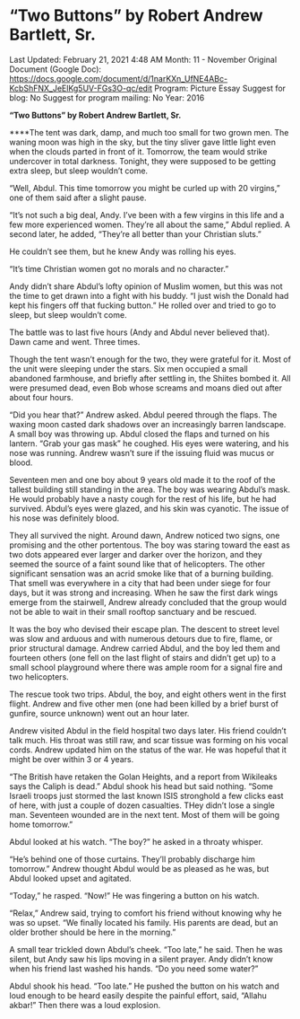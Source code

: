 # “Two Buttons” by Robert Andrew Bartlett, Sr.

Last Updated: February 21, 2021 4:48 AM
Month: 11 - November
Original Document (Google Doc): https://docs.google.com/document/d/1narKXn_UfNE4ABc-KcbShFNX_JeElKg5UV-FGs3O-qc/edit
Program: Picture Essay
Suggest for blog: No
Suggest for program mailing: No
Year: 2016

**“Two Buttons” by Robert Andrew Bartlett, Sr.**

****The tent was dark, damp, and much too small for two grown men. The waning moon was high in the sky, but the tiny sliver gave little light even when the clouds parted in front of it. Tomorrow, the team would strike undercover in total darkness. Tonight, they were supposed to be getting extra sleep, but sleep wouldn’t come.

“Well, Abdul. This time tomorrow you might be curled up with 20 virgins,” one of them said after a slight pause.

“It’s not such a big deal, Andy. I’ve been with a few virgins in this life and a few more experienced women. They’re all about the same,” Abdul replied. A second later, he added, “They’re all better than your Christian sluts.”

He couldn’t see them, but he knew Andy was rolling his eyes.

“It’s time Christian women got no morals and no character.”

Andy didn’t share Abdul’s lofty opinion of Muslim women, but this was not the time to get drawn into a fight with his buddy. “I just wish the Donald had kept his fingers off that fucking button.” He rolled over and tried to go to sleep, but sleep wouldn’t come.

The battle was to last five hours (Andy and Abdul never believed that). Dawn came and went. Three times.

Though the tent wasn’t enough for the two, they were grateful for it. Most of the unit were sleeping under the stars. Six men occupied a small abandoned farmhouse, and briefly after settling in, the Shiites bombed it. All were presumed dead, even Bob whose screams and moans died out after about four hours.

“Did you hear that?” Andrew asked. Abdul peered through the flaps. The waxing moon casted dark shadows over an increasingly barren landscape. A small boy was throwing up. Abdul closed the flaps and turned on his lantern. “Grab your gas mask” he coughed. His eyes were watering, and his nose was running. Andrew wasn’t sure if the issuing fluid was mucus or blood.

Seventeen men and one boy about 9 years old made it to the roof of the tallest building still standing in the area. The boy was wearing Abdul’s mask. He would probably have a nasty cough for the rest of his life, but he had survived. Abdul’s eyes were glazed, and his skin was cyanotic. The issue of his nose was definitely blood.

They all survived the night. Around dawn, Andrew noticed two signs, one promising and the other portentous. The boy was staring toward the east as two dots appeared ever larger and darker over the horizon, and they seemed the source of a faint sound like that of helicopters. The other significant sensation was an acrid smoke like that of a burning building. That smell was everywhere in a city that had been under siege for four days, but it was strong and increasing. When he saw the first dark wings emerge from the stairwell, Andrew already concluded that the group would not be able to wait in their small rooftop sanctuary and be rescued.

It was the boy who devised their escape plan. The descent to street level was slow and arduous and with numerous detours due to fire, flame, or prior structural damage. Andrew carried Abdul, and the boy led them and fourteen others (one fell on the last flight of stairs and didn’t get up) to a small school playground where there was ample room for a signal fire and two helicopters.

The rescue took two trips. Abdul, the boy, and eight others went in the first flight. Andrew and five other men (one had been killed by a brief burst of gunfire, source unknown) went out an hour later.

Andrew visited Abdul in the field hospital two days later. His friend couldn’t talk much. His throat was still raw, and scar tissue was forming on his vocal cords. Andrew updated him on the status of the war. He was hopeful that it might be over within 3 or 4 years.

“The British have retaken the Golan Heights, and a report from Wikileaks says the Caliph is dead.” Abdul shook his head but said nothing. “Some Israeli troops just stormed the last known ISIS stronghold a few clicks east of here, with just a couple of dozen casualties. THey didn’t lose a single man. Seventeen wounded are in the next tent. Most of them will be going home tomorrow.”

Abdul looked at his watch. “The boy?” he asked in a throaty whisper.

“He’s behind one of those curtains. They’ll probably discharge him tomorrow.” Andrew thought Abdul would be as pleased as he was, but Abdul looked upset and agitated.

“Today,” he rasped. “Now!” He was fingering a button on his watch.

“Relax,” Andrew said, trying to comfort his friend without knowing why he was so upset. “We finally located his family. His parents are dead, but an older brother should be here in the morning.”

A small tear trickled down Abdul’s cheek. “Too late,” he said. Then he was silent, but Andy saw his lips moving in a silent prayer. Andy didn’t know when his friend last washed his hands. “Do you need some water?”

Abdul shook his head. “Too late.” He pushed the button on his watch and loud enough to be heard easily despite the painful effort, said, “Allahu akbar!” Then there was a loud explosion.